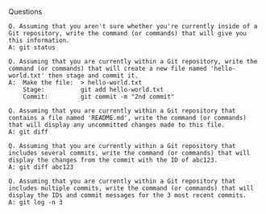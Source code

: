 Questions

    Q. Assuming that you aren't sure whether you're currently inside of a Git repository, write the command (or commands) that will give you this information.
    A: git status

    Q. Assuming that you are currently within a Git repository, write the command (or commands) that will create a new file named 'hello-world.txt' then stage and commit it.
    A:  Make the file:  > hello-world.txt
    	Stage: 			git add hello-world.txt
    	Commit:			git commit -m "2nd commit"

    Q. Assuming that you are currently within a Git repository that contains a file named 'README.md', write the command (or commands) that will display any uncommitted changes made to this file.
    A: git diff 

    Q. Assuming that you are currently within a Git repository that includes several commits, write the command (or commands) that will display the changes from the commit with the ID of abc123.
    A: git diff abc123

    Q. Assuming that you are currently within a Git repository that includes multiple commits, write the command (or commands) that will display the IDs and commit messages for the 3 most recent commits.
    A: git log -n 3
